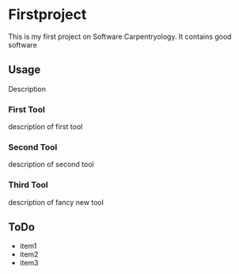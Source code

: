 # Firstproject
This is my first project on Software Carpentryology. It contains good software

## Usage
Description

### First Tool
description of first tool

### Second Tool
description of second tool

### Third Tool
description of fancy new tool

## ToDo
- item1
- item2
- item3
